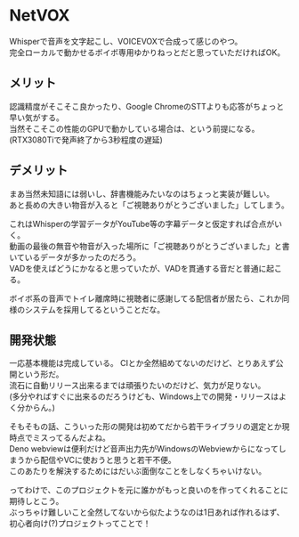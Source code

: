 # NetVOX

Whisperで音声を文字起こし、VOICEVOXで合成って感じのやつ。  
完全ローカルで動かせるボイボ専用ゆかりねっとだと思っていただければOK。

## メリット

認識精度がそこそこ良かったり、Google ChromeのSTTよりも応答がちょっと早い気がする。  
当然そこそこの性能のGPUで動かしている場合は、という前提になる。  
(RTX3080Tiで発声終了から3秒程度の遅延)

## デメリット

まあ当然未知語には弱いし、辞書機能みたいなのはちょっと実装が難しい。  
あと長めの大きい物音が入ると「ご視聴ありがとうございました」してしまう。

これはWhisperの学習データがYouTube等の字幕データと仮定すれば合点がいく。  
動画の最後の無音や物音が入った場所に「ご視聴ありがとうございました」と書いているデータが多かったのだろう。  
VADを使えばどうにかなると思っていたが、VADを貫通する音だと普通に起こる。

ボイボ系の音声でトイレ離席時に視聴者に感謝してる配信者が居たら、これか同様のシステムを採用してるということだな。

## 開発状態

一応基本機能は完成している。
CIとか全然組めてないのだけど、とりあえず公開という形だ。  
流石に自動リリース出来るまでは頑張りたいのだけど、気力が足りない。  
(多分やればすぐに出来るのだろうけども、Windows上での開発・リリースはよく分からん。)

そもそもの話、こういった形の開発は初めてだから若干ライブラリの選定とか現時点でミスってるんだよね。  
Deno webviewは便利だけど音声出力先がWindowsのWebviewからになってしまうから配信やVCに使おうと思うと若干不便。  
このあたりを解決するためにはだいぶ面倒なことをしなくちゃいけない。

ってわけで、このプロジェクトを元に誰かがもっと良いのを作ってくれることに期待しとこう。  
ぶっちゃけ難しいこと全然してないから似たようなのは1日あれば作れるはず、初心者向け(?)プロジェクトってことで！
